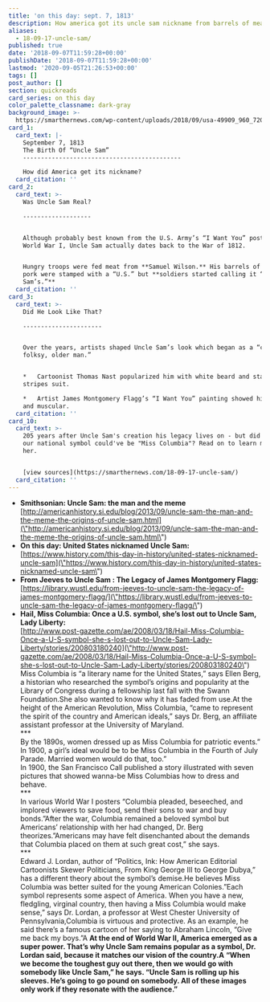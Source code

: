 ```yaml
---
title: 'on this day: sept. 7, 1813'
description: How america got its uncle sam nickname from barrels of meat. seriously.
aliases:
  - 18-09-17-uncle-sam/
published: true
date: '2018-09-07T11:59:28+00:00'
publishDate: '2018-09-07T11:59:28+00:00'
lastmod: '2020-09-05T21:26:53+00:00'
tags: []
post_author: []
section: quickreads
card_series: on this day
color_palette_classname: dark-gray
background_image: >-
  https://smarthernews.com/wp-content/uploads/2018/09/usa-49909_960_720-e1599430554117.jpg
card_1:
  card_text: |-
    September 7, 1813  
    The Birth Of “Uncle Sam”
    --------------------------------------------

    How did America get its nickname?
  card_citation: ''
card_2:
  card_text: >-
    Was Uncle Sam Real?

    -------------------


    Although probably best known from the U.S. Army’s “I Want You” posters of
    World War I, Uncle Sam actually dates back to the War of 1812.


    Hungry troops were fed meat from **Samuel Wilson.** His barrels of beef &
    pork were stamped with a “U.S.” but **soldiers started calling it “Uncle
    Sam’s.”**
  card_citation: ''
card_3:
  card_text: >-
    Did He Look Like That?

    ----------------------


    Over the years, artists shaped Uncle Sam’s look which began as a “congenial,
    folksy, older man.”


    *   Cartoonist Thomas Nast popularized him with white beard and stars &
    stripes suit.

    *   Artist James Montgomery Flagg’s “I Want You” painting showed him stern
    and muscular.
  card_citation: ''
card_10:
  card_text: >-
    205 years after Uncle Sam's creation his legacy lives on - but did you know
    our national symbol could've be "Miss Columbia"? Read on to learn more about
    her.


    [view sources](https://smarthernews.com/18-09-17-uncle-sam/)
  card_citation: ''
---
```

*   **Smithsonian: Uncle Sam: the man and the meme**  
    [http://americanhistory.si.edu/blog/2013/09/uncle-sam-the-man-and-the-meme-the-origins-of-uncle-sam.html](\"http://americanhistory.si.edu/blog/2013/09/uncle-sam-the-man-and-the-meme-the-origins-of-uncle-sam.html\")
*   **On this day: United States nicknamed Uncle Sam:**  
    [https://www.history.com/this-day-in-history/united-states-nicknamed-uncle-sam](\"https://www.history.com/this-day-in-history/united-states-nicknamed-uncle-sam\")
*   **From Jeeves to Uncle Sam : The Legacy of James Montgomery Flagg:**  
    [https://library.wustl.edu/from-jeeves-to-uncle-sam-the-legacy-of-james-montgomery-flagg/](\"https://library.wustl.edu/from-jeeves-to-uncle-sam-the-legacy-of-james-montgomery-flagg/\")
*   **Hail, Miss Columbia: Once a U.S. symbol, she’s lost out to Uncle Sam, Lady Liberty:**  
    [http://www.post-gazette.com/ae/2008/03/18/Hail-Miss-Columbia-Once-a-U-S-symbol-she-s-lost-out-to-Uncle-Sam-Lady-Liberty/stories/200803180240](\"http://www.post-gazette.com/ae/2008/03/18/Hail-Miss-Columbia-Once-a-U-S-symbol-she-s-lost-out-to-Uncle-Sam-Lady-Liberty/stories/200803180240\")  
    Miss Columbia is “a literary name for the United States,” says Ellen Berg, a historian who researched the symbol’s origins and popularity at the Library of Congress during a fellowship last fall with the Swann Foundation.She also wanted to know why it has faded from use.At the height of the American Revolution, Miss Columbia, “came to represent the spirit of the country and American ideals,” says Dr. Berg, an affiliate assistant professor at the University of Maryland.  
    \*\*\*  
    By the 1890s, women dressed up as Miss Columbia for patriotic events.”  
    In 1900, a girl’s ideal would be to be Miss Columbia in the Fourth of July Parade. Married women would do that, too.”  
    In 1900, the San Francisco Call published a story illustrated with seven pictures that showed wanna-be Miss Columbias how to dress and behave.  
    \*\*\*  
    In various World War I posters “Columbia pleaded, beseeched, and implored viewers to save food, send their sons to war and buy bonds.”After the war, Columbia remained a beloved symbol but Americans’ relationship with her had changed, Dr. Berg theorizes.”Americans may have felt disenchanted about the demands that Columbia placed on them at such great cost,” she says.  
    \*\*\*  
    Edward J. Lordan, author of “Politics, Ink: How American Editorial Cartoonists Skewer Politicians, From King George III to George Dubya,” has a different theory about the symbol’s demise.He believes Miss Columbia was better suited for the young American Colonies.”Each symbol represents some aspect of America. When you have a new, fledgling, virginal country, then having a Miss Columbia would make sense,” says Dr. Lordan, a professor at West Chester University of Pennsylvania,Columbia is virtuous and protective. As an example, he said there’s a famous cartoon of her saying to Abraham Lincoln, “Give me back my boys.”A **At the end of World War II, America emerged as a super power. That’s why Uncle Sam remains popular as a symbol, Dr. Lordan said, because it matches our vision of the country.A** **“When we become the toughest guy out there, then we would go with somebody like Uncle Sam,” he says. “Uncle Sam is rolling up his sleeves. He’s going to go pound on somebody. All of these images only work if they resonate with the audience.”**